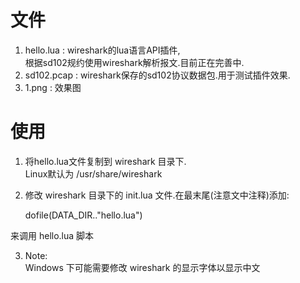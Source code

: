 # 文件

1. hello.lua	: wireshark的lua语言API插件,  
	根据sd102规约使用wireshark解析报文.目前正在完善中.
2. sd102.pcap	: wireshark保存的sd102协议数据包.用于测试插件效果.
3. 1.png	: 效果图

# 使用

1. 将hello.lua文件复制到 wireshark 目录下.  
	Linux默认为 /usr/share/wireshark
2. 修改 wireshark 目录下的 init.lua 文件.在最末尾(注意文中注释)添加:

	dofile(DATA_DIR.."hello.lua")

来调用 hello.lua 脚本



3. Note:  
Windows 下可能需要修改 wireshark 的显示字体以显示中文
